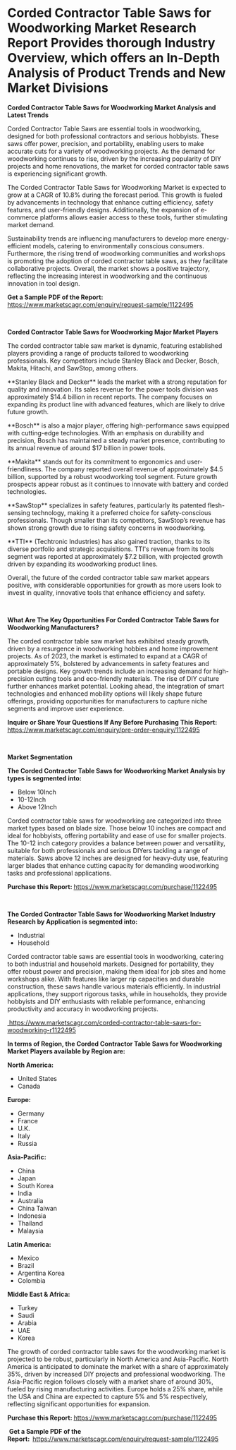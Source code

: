 <p><h1>Corded Contractor Table Saws for Woodworking Market Research Report Provides thorough Industry Overview, which offers an In-Depth Analysis of Product Trends and New Market Divisions</h1></p><p><strong>Corded Contractor Table Saws for Woodworking Market Analysis and Latest Trends</strong></p>
<p><p>Corded Contractor Table Saws are essential tools in woodworking, designed for both professional contractors and serious hobbyists. These saws offer power, precision, and portability, enabling users to make accurate cuts for a variety of woodworking projects. As the demand for woodworking continues to rise, driven by the increasing popularity of DIY projects and home renovations, the market for corded contractor table saws is experiencing significant growth.</p><p>The Corded Contractor Table Saws for Woodworking Market is expected to grow at a CAGR of 10.8% during the forecast period. This growth is fueled by advancements in technology that enhance cutting efficiency, safety features, and user-friendly designs. Additionally, the expansion of e-commerce platforms allows easier access to these tools, further stimulating market demand. </p><p>Sustainability trends are influencing manufacturers to develop more energy-efficient models, catering to environmentally conscious consumers. Furthermore, the rising trend of woodworking communities and workshops is promoting the adoption of corded contractor table saws, as they facilitate collaborative projects. Overall, the market shows a positive trajectory, reflecting the increasing interest in woodworking and the continuous innovation in tool design.</p></p>
<p><strong>Get a Sample PDF of the Report:&nbsp;</strong> <a href="https://www.marketscagr.com/enquiry/request-sample/1122495?utm_campaign=3456&utm_medium=2&utm_source=Github&utm_content=ia&utm_term=12042025&utm_id=corded-contractor-table-saws-for-woodworking">https://www.marketscagr.com/enquiry/request-sample/1122495</a></p>
<p>&nbsp;</p>
<p><strong>Corded Contractor Table Saws for Woodworking Major Market Players</strong></p>
<p><p>The corded contractor table saw market is dynamic, featuring established players providing a range of products tailored to woodworking professionals. Key competitors include Stanley Black and Decker, Bosch, Makita, Hitachi, and SawStop, among others.</p><p>**Stanley Black and Decker** leads the market with a strong reputation for quality and innovation. Its sales revenue for the power tools division was approximately $14.4 billion in recent reports. The company focuses on expanding its product line with advanced features, which are likely to drive future growth.</p><p>**Bosch** is also a major player, offering high-performance saws equipped with cutting-edge technologies. With an emphasis on durability and precision, Bosch has maintained a steady market presence, contributing to its annual revenue of around $17 billion in power tools.</p><p>**Makita** stands out for its commitment to ergonomics and user-friendliness. The company reported overall revenue of approximately $4.5 billion, supported by a robust woodworking tool segment. Future growth prospects appear robust as it continues to innovate with battery and corded technologies.</p><p>**SawStop** specializes in safety features, particularly its patented flesh-sensing technology, making it a preferred choice for safety-conscious professionals. Though smaller than its competitors, SawStop’s revenue has shown strong growth due to rising safety concerns in woodworking.</p><p>**TTI** (Techtronic Industries) has also gained traction, thanks to its diverse portfolio and strategic acquisitions. TTI's revenue from its tools segment was reported at approximately $7.2 billion, with projected growth driven by expanding its woodworking product lines.</p><p>Overall, the future of the corded contractor table saw market appears positive, with considerable opportunities for growth as more users look to invest in quality, innovative tools that enhance efficiency and safety.</p></p>
<p>&nbsp;</p>
<p><strong>What Are The Key Opportunities For Corded Contractor Table Saws for Woodworking Manufacturers?</strong></p>
<p><p>The corded contractor table saw market has exhibited steady growth, driven by a resurgence in woodworking hobbies and home improvement projects. As of 2023, the market is estimated to expand at a CAGR of approximately 5%, bolstered by advancements in safety features and portable designs. Key growth trends include an increasing demand for high-precision cutting tools and eco-friendly materials. The rise of DIY culture further enhances market potential. Looking ahead, the integration of smart technologies and enhanced mobility options will likely shape future offerings, providing opportunities for manufacturers to capture niche segments and improve user experience.</p></p>
<p><strong>Inquire or Share Your Questions If Any Before Purchasing This Report:</strong> <a href="https://www.marketscagr.com/enquiry/pre-order-enquiry/1122495?utm_campaign=3456&utm_medium=2&utm_source=Github&utm_content=ia&utm_term=12042025&utm_id=corded-contractor-table-saws-for-woodworking">https://www.marketscagr.com/enquiry/pre-order-enquiry/1122495</a></p>
<p>&nbsp;</p>
<p><strong>Market Segmentation</strong></p>
<p><strong>The Corded Contractor Table Saws for Woodworking Market Analysis by types is segmented into:</strong></p>
<p><ul><li>Below 10Inch</li><li>10-12Inch</li><li>Above 12Inch</li></ul></p>
<p><p>Corded contractor table saws for woodworking are categorized into three market types based on blade size. Those below 10 inches are compact and ideal for hobbyists, offering portability and ease of use for smaller projects. The 10-12 inch category provides a balance between power and versatility, suitable for both professionals and serious DIYers tackling a range of materials. Saws above 12 inches are designed for heavy-duty use, featuring larger blades that enhance cutting capacity for demanding woodworking tasks and professional applications.</p></p>
<p><strong>Purchase this Report:&nbsp;</strong><a href="https://www.marketscagr.com/purchase/1122495?utm_campaign=3456&utm_medium=2&utm_source=Github&utm_content=ia&utm_term=12042025&utm_id=corded-contractor-table-saws-for-woodworking">https://www.marketscagr.com/purchase/1122495</a></p>
<p>&nbsp;</p>
<p><strong>The Corded Contractor Table Saws for Woodworking Market Industry Research by Application is segmented into:</strong></p>
<p><ul><li>Industrial</li><li>Household</li></ul></p>
<p><p>Corded contractor table saws are essential tools in woodworking, catering to both industrial and household markets. Designed for portability, they offer robust power and precision, making them ideal for job sites and home workshops alike. With features like larger rip capacities and durable construction, these saws handle various materials efficiently. In industrial applications, they support rigorous tasks, while in households, they provide hobbyists and DIY enthusiasts with reliable performance, enhancing productivity and accuracy in woodworking projects.</p></p>
<p><a href="https://www.marketscagr.com/corded-contractor-table-saws-for-woodworking-r1122495?utm_campaign=3456&utm_medium=2&utm_source=Github&utm_content=ia&utm_term=12042025&utm_id=corded-contractor-table-saws-for-woodworking">&nbsp;https://www.marketscagr.com/corded-contractor-table-saws-for-woodworking-r1122495</a></p>
<p><strong>In terms of Region, the Corded Contractor Table Saws for Woodworking Market Players available by Region are:</strong></p>
<p>
    <p> <strong> North America: </strong>
        <ul>
            <li>United States</li>
            <li>Canada</li>
        </ul>
        </p> 
    <p> <strong> Europe: </strong>
        <ul>
            <li>Germany</li>
            <li>France</li>
            <li>U.K.</li>
            <li>Italy</li>
            <li>Russia</li>
        </ul>
        </p> 
    <p> <strong> Asia-Pacific: </strong>
        <ul>
            <li>China</li>
            <li>Japan</li>
            <li>South Korea</li>
            <li>India</li>
            <li>Australia</li>
            <li>China Taiwan</li>
            <li>Indonesia</li>
            <li>Thailand</li>
            <li>Malaysia</li>
        </ul>
        </p> 
    <p> <strong> Latin America: </strong>
        <ul>
            <li>Mexico</li>
            <li>Brazil</li>
            <li>Argentina Korea</li>
            <li>Colombia</li>
        </ul>
        </p> 
    <p> <strong> Middle East & Africa: </strong>
        <ul>
            <li>Turkey</li>
            <li>Saudi</li>
            <li>Arabia</li>
            <li>UAE</li>
            <li>Korea</li>
        </ul>
    </p>
    </p>
<p><p>The growth of corded contractor table saws for the woodworking market is projected to be robust, particularly in North America and Asia-Pacific. North America is anticipated to dominate the market with a share of approximately 35%, driven by increased DIY projects and professional woodworking. The Asia-Pacific region follows closely with a market share of around 30%, fueled by rising manufacturing activities. Europe holds a 25% share, while the USA and China are expected to capture 5% and 5% respectively, reflecting significant opportunities for expansion.</p></p>
<p><strong>Purchase this Report: </strong><a href="https://www.marketscagr.com/purchase/1122495?utm_campaign=3456&utm_medium=2&utm_source=Github&utm_content=ia&utm_term=12042025&utm_id=corded-contractor-table-saws-for-woodworking">https://www.marketscagr.com/purchase/1122495</a></p>
<p>&nbsp;<strong>Get a Sample PDF of the Report:&nbsp;&nbsp;</strong><a href="https://www.marketscagr.com/enquiry/request-sample/1122495?utm_campaign=3456&utm_medium=2&utm_source=Github&utm_content=ia&utm_term=12042025&utm_id=corded-contractor-table-saws-for-woodworking">https://www.marketscagr.com/enquiry/request-sample/1122495</a></p>
<p><strong></strong></p>
<p><p></p><p></p><p></p></p>
